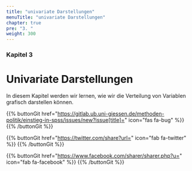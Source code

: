 ```yaml
---
title: "univariate Darstellungen"
menuTitle: "univariate Darstellungen"
chapter: true
pre: "3. "
weight: 300
---
```


### Kapitel 3

# Univariate Darstellungen
In diesem Kapitel werden wir lernen, wie wir die Verteilung von Variablen grafisch darstellen können.

{{% buttonGit href="https://gitlab.ub.uni-giessen.de/methoden-politik/einstieg-in-spss/issues/new?issue[title]=" icon="fas fa-bug" %}} {{% /buttonGit %}} 

{{% buttonGit href="https://twitter.com/share?url=" icon="fab fa-twitter" %}} {{% /buttonGit %}}

{{% buttonGit href="https://www.facebook.com/sharer/sharer.php?u=" icon="fab fa-facebook" %}} {{% /buttonGit %}}